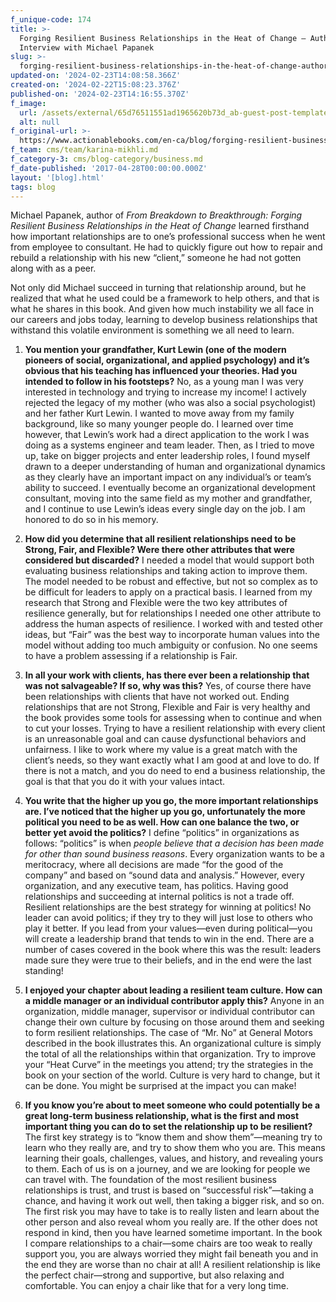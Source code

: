 ```yaml
---
f_unique-code: 174
title: >-
  Forging Resilient Business Relationships in the Heat of Change — Author
  Interview with Michael Papanek
slug: >-
  forging-resilient-business-relationships-in-the-heat-of-change-author-interview-with-michael-papanek
updated-on: '2024-02-23T14:08:58.366Z'
created-on: '2024-02-22T15:08:23.376Z'
published-on: '2024-02-23T14:16:55.370Z'
f_image:
  url: /assets/external/65d76511551ad1965620b73d_ab-guest-post-template_mp.jpeg
  alt: null
f_original-url: >-
  https://www.actionablebooks.com/en-ca/blog/forging-resilient-business-relationships-in-the-heat-of-change-author-interview-with-michael-papanek/
f_team: cms/team/karina-mikhli.md
f_category-3: cms/blog-category/business.md
f_date-published: '2017-04-28T00:00:00.000Z'
layout: '[blog].html'
tags: blog
---
```


Michael Papanek, author of _From Breakdown to Breakthrough: Forging Resilient Business Relationships in the Heat of Change_ learned firsthand how important relationships are to one’s professional success when he went from employee to consultant. He had to quickly figure out how to repair and rebuild a relationship with his new “client,” someone he had not gotten along with as a peer.

Not only did Michael succeed in turning that relationship around, but he realized that what he used could be a framework to help others, and that is what he shares in this book. And given how much instability we all face in our careers and jobs today, learning to develop business relationships that withstand this volatile environment is something we all need to learn.

1.  **You mention your grandfather, Kurt Lewin (one of the modern pioneers of social, organizational, and applied psychology) and it’s obvious that his teaching has influenced your theories. Had you intended to follow in his footsteps?** No, as a young man I was very interested in technology and trying to increase my income! I actively rejected the legacy of my mother (who was also a social psychologist) and her father Kurt Lewin. I wanted to move away from my family background, like so many younger people do. I learned over time however, that Lewin’s work had a direct application to the work I was doing as a systems engineer and team leader. Then, as I tried to move up, take on bigger projects and enter leadership roles, I found myself drawn to a deeper understanding of human and organizational dynamics as they clearly have an important impact on any individual’s or team’s ability to succeed. I eventually become an organizational development consultant, moving into the same field as my mother and grandfather, and I continue to use Lewin’s ideas every single day on the job. I am honored to do so in his memory.

2.  **How did you determine that all resilient relationships need to be Strong, Fair, and Flexible? Were there other attributes that were considered but discarded?** I needed a model that would support both evaluating business relationships and taking action to improve them. The model needed to be robust and effective, but not so complex as to be difficult for leaders to apply on a practical basis. I learned from my research that Strong and Flexible were the two key attributes of resilience generally, but for relationships I needed one other attribute to address the human aspects of resilience. I worked with and tested other ideas, but “Fair” was the best way to incorporate human values into the model without adding too much ambiguity or confusion. No one seems to have a problem assessing if a relationship is Fair.

3.  **In all your work with clients, has there ever been a relationship that was not salvageable? If so, why was this?** Yes, of course there have been relationships with clients that have not worked out. Ending relationships that are not Strong, Flexible and Fair is very healthy and the book provides some tools for assessing when to continue and when to cut your losses. Trying to have a resilient relationship with every client is an unreasonable goal and can cause dysfunctional behaviors and unfairness. I like to work where my value is a great match with the client’s needs, so they want exactly what I am good at and love to do. If there is not a match, and you do need to end a business relationship, the goal is that that you do it with your values intact.

4.  **You write that the higher up you go, the more important relationships are. I’ve noticed that the higher up you go, unfortunately the more political you need to be as well. How can one balance the two, or better yet avoid the politics?** I define “politics” in organizations as follows: “politics” is when _people believe that a decision has been made for other than sound business reasons_. Every organization wants to be a meritocracy, where all decisions are made “for the good of the company” and based on “sound data and analysis.” However, every organization, and any executive team, has politics. Having good relationships and succeeding at internal politics is not a trade off. Resilient relationships are the best strategy for winning at politics! No leader can avoid politics; if they try to they will just lose to others who play it better. If you lead from your values—even during political—you will create a leadership brand that tends to win in the end. There are a number of cases covered in the book where this was the result: leaders made sure they were true to their beliefs, and in the end were the last standing!

5.  **I enjoyed your chapter about leading a resilient team culture. How can a middle manager or an individual contributor apply this?** Anyone in an organization, middle manager, supervisor or individual contributor can change their own culture by focusing on those around them and seeking to form resilient relationships. The case of “Mr. No” at General Motors described in the book illustrates this. An organizational culture is simply the total of all the relationships within that organization. Try to improve your “Heat Curve” in the meetings you attend; try the strategies in the book on your section of the world. Culture is very hard to change, but it can be done. You might be surprised at the impact you can make!

6.  **If you know you’re about to meet someone who could potentially be a great long-term business relationship, what is the first and most important thing you can do to set the relationship up to be resilient?** The first key strategy is to “know them and show them”—meaning try to learn who they really are, and try to show them who you are. This means learning their goals, challenges, values, and history, and revealing yours to them. Each of us is on a journey, and we are looking for people we can travel with. The foundation of the most resilient business relationships is trust, and trust is based on “successful risk”—taking a chance, and having it work out well, then taking a bigger risk, and so on. The first risk you may have to take is to really listen and learn about the other person and also reveal whom you really are. If the other does not respond in kind, then you have learned sometime important. In the book I compare relationships to a chair—some chairs are too weak to really support you, you are always worried they might fail beneath you and in the end they are worse than no chair at all! A resilient relationship is like the perfect chair—strong and supportive, but also relaxing and comfortable. You can enjoy a chair like that for a very long time.
